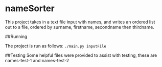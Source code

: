 # nameSorter

This project takes in a text file input with names, and writes an ordered list out to a file, ordered by surname, firstname, secondname then thirdname.

##Running

The project is run as follows:
 ```./main.py inputFile```
 
 ##Testing
 Some helpful files were provided to assist with testing, these are names-test-1 and names-test-2
